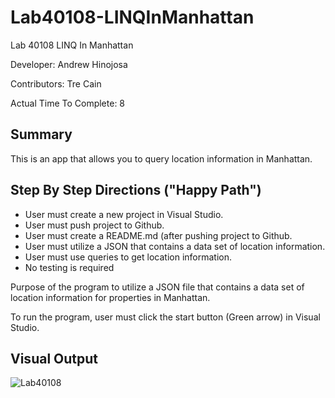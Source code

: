 # Lab40108-LINQInManhattan

Lab 40108 LINQ In Manhattan

Developer: Andrew Hinojosa

Contributors: Tre Cain

Actual Time To Complete: 8

## Summary
This is an app that allows you to query location information in Manhattan.

## Step By Step Directions ("Happy Path")

* User must create a new project in Visual Studio. 
* User must push project to Github.
* User must create a README.md (after pushing project to Github.
* User must utilize a JSON that contains a data set of location information.
* User must use queries to get location information.
* No testing is required

Purpose of the program to utilize a JSON file that contains a data set of location information for properties in Manhattan.

To run the program, user must click the start button (Green arrow) in Visual Studio.

## Visual Output 

![Lab40108](???)
